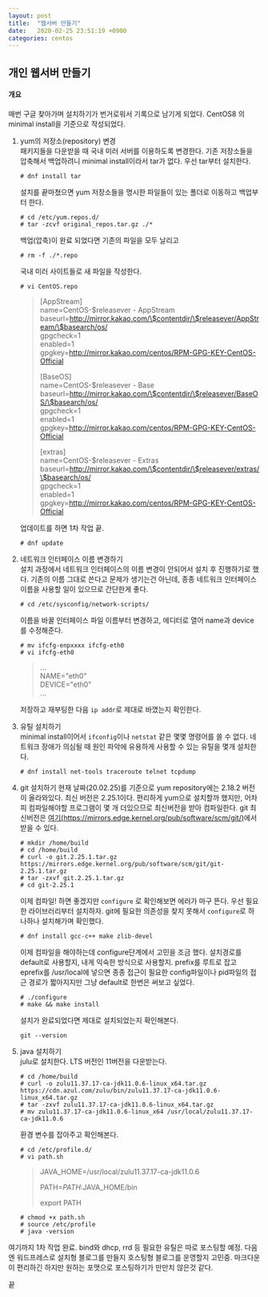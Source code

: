 ```yaml
---
layout: post
title:  "웹서버 만들기"
date:   2020-02-25 23:51:19 +0900
categories: centos
---
```

## 개인 웹서버 만들기

#### 개요
매번 구글 찾아가며 설치하기가 번거로워서 기록으로 남기게 되었다. CentOS8 의 minimal install을 기준으로 작성되었다.


1. yum의 저장소(repository) 변경  
    패키지들을 다운받을 때 국내 미러 서버를 이용하도록 변경한다.
    기존 저장소들을 압축해서 백업하려니 minimal install이라서 tar가 없다. 우선 tar부터 설치한다.
    ```
    # dnf install tar
    ```
    설치를 끝마쳤으면 yum 저장소들을 명시한 파일들이 있는 폴더로 이동하고 백업부터 한다.
    ```
    # cd /etc/yum.repos.d/
    # tar -zcvf original_repos.tar.gz ./*
    ```
    백업(압축)이 완료 되었다면 기존의 파일을 모두 날리고
    ```
    # rm -f ./*.repo
    ```
    국내 미러 사이트들로 새 파일을 작성한다.
    ```
    # vi CentOS.repo
    ```
 
    >[AppStream]  
    >name=CentOS-\$releasever - AppStream  
    >baseurl=http://mirror.kakao.com/\$contentdir/\$releasever/AppStream/\$basearch/os/  
    >gpgcheck=1  
    >enabled=1  
    >gpgkey=http://mirror.kakao.com/centos/RPM-GPG-KEY-CentOS-Official
    >
    >[BaseOS]  
    >name=CentOS-\$releasever - Base  
    >baseurl=http://mirror.kakao.com/\$contentdir/\$releasever/BaseOS/\$basearch/os/  
    >gpgcheck=1  
    >enabled=1  
    >gpgkey=http://mirror.kakao.com/centos/RPM-GPG-KEY-CentOS-Official
    >
    >[extras]  
    >name=CentOS-\$releasever - Extras  
    >baseurl=http://mirror.kakao.com/\$contentdir/\$releasever/extras/\$basearch/os/  
    >gpgcheck=1  
    >enabled=1  
    >gpgkey=http://mirror.kakao.com/centos/RPM-GPG-KEY-CentOS-Official
    
    업데이트를 하면 1차 작업 끝.
    ```
    # dnf update
    ```


2. 네트워크 인터페이스 이름 변경하기  
    설치 과정에서 네트워크 인터페이스의 이름 변경이 안되어서 설치 후 진행하기로 했다. 기존의 이름 그대로 쓴다고 문제가 생기는건 아닌데, 종종 네트워크 인터페이스 이름을 사용할 일이 있으므로 간단한게 좋다.
    ```
    # cd /etc/sysconfig/network-scripts/
    ```
    이름을 바꿀 인터페이스 파일 이름부터 변경하고, 에디터로 열어 name과 device 를 수정해준다.
    ```
    # mv ifcfg-enpxxxx ifcfg-eth0
    # vi ifcfg-eth0
    ```
    >...  
    >NAME="eth0"  
    >DEVICE="eth0"  
    >...

    저장하고 재부팅한 다음 ```ip addr```로 제대로 바꼈는지 확인한다.


3. 유틸 설치하기  
    minimal install이어서 ```ifconfig```이나 ```netstat``` 같은 몇몇 명령어를 쓸 수 없다. 네트워크 장애가 의심될 때 원인 파악에 유용하게 사용할 수 있는 유틸을 몇개 설치한다.
    ```
    # dnf install net-tools traceroute telnet tcpdump
    ```


4. git 설치하기
    현재 날짜(20.02.25)를 기준으로 yum repository에는 2.18.2 버전이 올라와있다. 최신 버전은 2.25.1이다. 편리하게 yum으로 설치할까 했지만, 어차피 컴파일해야할 프로그램이 몇 개 더있으므로 최신버전을 받아 컴파일한다.
    git 최신버전은 [여기(https://mirrors.edge.kernel.org/pub/software/scm/git/)](https://mirrors.edge.kernel.org/pub/software/scm/git/)에서 받을 수 있다.
    ```
    # mkdir /home/build
    # cd /home/build
    # curl -o git.2.25.1.tar.gz https://mirrors.edge.kernel.org/pub/software/scm/git/git-2.25.1.tar.gz
    # tar -zxvf git.2.25.1.tar.gz
    # cd git-2.25.1
    ```
    이제 컴파일! 하면 좋겠지만 ```configure``` 로 확인해보면 에러가 마구 뜬다. 우선 필요한 라이브러리부터 설치하자. git에 필요한 의존성을 찾지 못해서 ```configure```로 하나하나 설치해가며 확인했다.
    ```
    # dnf install gcc-c++ make zlib-devel
    ```
    이제 컴파일을 해야하는데 configure단계에서 고민을 조금 했다. 설치경로를 default로  사용할지, 내게 익숙한 방식으로 사용할지. prefix를 루트로 잡고 eprefix를 /usr/local에 넣으면 종종 접근이 필요한 config파일이나 pid파일의 접근 경로가 짧아지지만 그냥 default로 한번은 써보고 싶었다.
    ```
    # ./configure
    # make && make install
    ```
    설치가 완료되었다면 제대로 설치되었는지 확인해본다.
    ```
    git --version
    ```

5. java 설치하기  
    julu로 설치한다. LTS 버전인 11버전을 다운받는다.
    ```
    # cd /home/build
    # curl -o zulu11.37.17-ca-jdk11.0.6-linux_x64.tar.gz https://cdn.azul.com/zulu/bin/zulu11.37.17-ca-jdk11.0.6-linux_x64.tar.gz
    # tar -zxvf zulu11.37.17-ca-jdk11.0.6-linux_x64.tar.gz
    # mv zulu11.37.17-ca-jdk11.0.6-linux_x64 /usr/local/zulu11.37.17-ca-jdk11.0.6
    ```
    환경 변수를 잡아주고 확인해본다.
    ```
    # cd /etc/profile.d/
    # vi path.sh
    ```
    >JAVA_HOME=/usr/local/zulu11.37.17-ca-jdk11.0.6
    >
    >PATH=$PATH:$JAVA_HOME/bin
    >
    >export PATH
    ```
    # chmod +x path.sh
    # source /etc/profile
    # java -version
    ```

여기까지 1차 작업 완료. bind와 dhcp, rrd 등 필요한 유틸은 따로 포스팅할 예정.
다음엔 워드프레스로 설치형 블로그를 만들지 호스팅형 블로그를 운영할지 고민중. 마크다운이 편리하긴 하지만 원하는 포맷으로 포스팅하기가 만만치 않은것 같다.

끝


